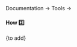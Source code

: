 <div id="path">Documentation &rarr; Tools &rarr;</div>

<div id="title">

#### How :two:

</div>

<div id="body">

{to add}

</div>

<div id="extras">
</div>

</div>
